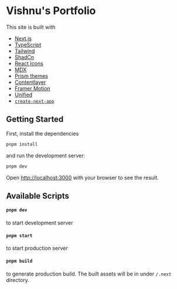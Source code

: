 # Vishnu's Portfolio

This site is built with

- [Next.js](https://nextjs.org/)
- [TypeScript](https://www.typescriptlang.org/)
- [Tailwind](https://tailwindcss.com/)
- [ShadCn](https://ui.shadcn.com/)
- [React Icons](https://react-icons.github.io/react-icons/)
- [MDX](https://mdxjs.com/)
- [Prism themes](https://github.com/PrismJS/prism-themes)
- [Contentlayer](https://www.contentlayer.dev)
- [Framer Motion](https://github.com/framer/motion)
- [Unified](https://github.com/unifiedjs/unified)
- [`create-next-app`](https://github.com/vercel/next.js/tree/canary/packages/create-next-app)

## Getting Started

First, install the dependencies

```bash
pnpm install
```

and run the development server:

```bash
pnpm dev
```

Open [http://localhost:3000](http://localhost:3000) with your browser to see the result.

## Available Scripts

#### `pnpm dev`

to start development server

#### `pnpm start`

to start production server

#### `pnpm build`

to generate production build. The built assets will be in under `/.next` directory.
